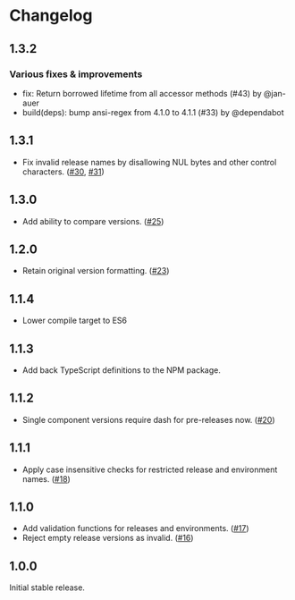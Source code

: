 # Changelog

## 1.3.2

### Various fixes & improvements

- fix: Return borrowed lifetime from all accessor methods (#43) by @jan-auer
- build(deps): bump ansi-regex from 4.1.0 to 4.1.1 (#33) by @dependabot

## 1.3.1

- Fix invalid release names by disallowing NUL bytes and other control characters. ([#30](https://github.com/getsentry/sentry-release-parser/pull/30), [#31](https://github.com/getsentry/sentry-release-parser/pull/31))

## 1.3.0

- Add ability to compare versions. ([#25](https://github.com/getsentry/sentry-release-parser/pull/25))

## 1.2.0

- Retain original version formatting. ([#23](https://github.com/getsentry/sentry-release-parser/pull/23))

## 1.1.4

- Lower compile target to ES6

## 1.1.3

- Add back TypeScript definitions to the NPM package.

## 1.1.2

- Single component versions require dash for pre-releases now. ([#20](https://github.com/getsentry/sentry-release-parser/pull/20))

## 1.1.1

- Apply case insensitive checks for restricted release and environment names. ([#18](https://github.com/getsentry/sentry-release-parser/pull/18))

## 1.1.0

- Add validation functions for releases and environments. ([#17](https://github.com/getsentry/sentry-release-parser/pull/17))
- Reject empty release versions as invalid. ([#16](https://github.com/getsentry/sentry-release-parser/pull/16))

## 1.0.0

Initial stable release.
